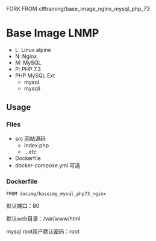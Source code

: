 FORK FROM ctftraining/base_image_nginx_mysql_php_73

# Base Image LNMP

- L: Linux alpine
- N: Nginx
- M: MySQL
- P: PHP 7.3
- PHP MySQL Ext
    + mysql
    + mysqli

## Usage

### Files

- src 网站源码
    + index.php
    + ...etc
- Dockerfile
- docker-compose.yml 可选

### Dockerfile

```
FROM docimg/baseimg_mysql_php73_nginx

```
默认端口：80

默认web目录：/var/www/html

mysql root用户默认密码：root
